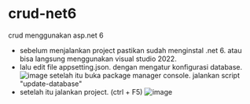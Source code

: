 # crud-net6
crud menggunakan  asp.net 6

- sebelum menjalankan project pastikan sudah menginstal .net 6. atau bisa langsung menggunakan visual studio 2022.
- lalu edit file appsetting.json. dengan mengatur konfigurasi database.
![image](https://user-images.githubusercontent.com/84765284/172036617-86e264b5-dc5d-4f23-b145-6303e7f533da.png)
setelah itu buka package manager console. jalankan script "update-database"
- setelah itu jalankan project. (ctrl + F5)
![image](https://user-images.githubusercontent.com/84765284/172036747-f4456513-5526-4657-ae56-5ec6a0bed157.png)


